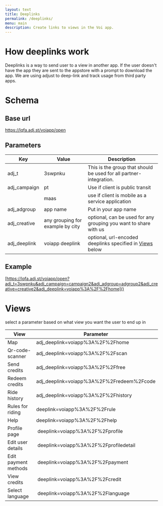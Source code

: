```yaml
---
layout: text
title: Deeplinks
permalink: /deeplinks/
menu: main
description: Create links to views in the Voi app.
---
```


# How deeplinks work
Deeplinks is a way to send user to a view in another app. If the user doesn't have the app they are sent to the appstore with a prompt to download the app. We are using adjust to deep-link and track usage from third party apps.

# Schema

## Base url
https://lqfa.adj.st/voiapp/open

## Parameters

|Key|Value|Description|
|---|---|---|
|adj_t|3swpnku|This is the group that should be used for all partner-integration.|
|adj_campaign|pt|Use if client is public transit|
||maas|use if client is mobile as a service application|
|adj_adgroup|app name|Put in your app name|
|adj_creative|any grouping for example by city|optional, can be used for any grouping you want to share with us|
|adj_deeplink|voiapp deeplink|optional, url-encoded deeplinks specified in [Views](#views) below|

## Example
[https://lqfa.adj.st/voiapp/open?adj_t=3swpnku&adj_campaign=campaign2&adj_adgroup=adgroup2&adj_creative=creative2&adj_deeplink=voiapp%3A%2F%2Fhome]()

# Views
select a parameter based on what view you want the user to end up in

|View|Parameter|
|---|---|
|Map|adj_deeplink=voiapp%3A%2F%2Fhome|
|Qr-code-scanner|adj_deeplink=voiapp%3A%2F%2Fscan|
|Send credits|adj_deeplink=voiapp%3A%2F%2Ffree|
|Redeem credits|adj_deeplink=voiapp%3A%2F%2Fredeem%2Fcode|
|Ride history|adj_deeplink=voiapp%3A%2F%2Fhistory|
|Rules for riding | deeplink=voiapp%3A%2F%2Frule|
|Help | deeplink=voiapp%3A%2F%2Fhelp|
|Profile page | deeplink=voiapp%3A%2F%2Fprofile|
|Edit user details | deeplink=voiapp%3A%2F%2Fprofiledetail|
|Edit payment methods | deeplink=voiapp%3A%2F%2Fpayment|
|View credits | deeplink=voiapp%3A%2F%2Fcredit|
|Select language | deeplink=voiapp%3A%2F%2Flanguage|